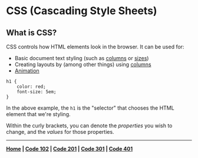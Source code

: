 # CSS (Cascading Style Sheets)

## What is CSS? 
CSS controls how HTML elements look in the browser. It can be used for:
- Basic document text styling (such as [columns](https://developer.mozilla.org/en-US/docs/Web/CSS/Layout_cookbook/Column_layouts) or [sizes](https://developer.mozilla.org/en-US/docs/Web/CSS/font-size))
- Creating layouts by (among other things) using [columns](https://developer.mozilla.org/en-US/docs/Web/CSS/Layout_cookbook/Column_layouts)   
- [Animation](https://developer.mozilla.org/en-US/docs/Web/CSS/CSS_Animations)

```
h1 {
    color: red;
    font-size: 5em;
}
```

In the above example, the `h1` is the "selector" that chooses the HTML element that we're styling. 

Within the curly brackets, you can denote the *properties* you wish to change, and the *values* for those properties. 

***

**[Home](README.md) | [Code 102](102.md) | [Code 201](201.md) | [Code 301](301.md) | [Code 401](401.md)**